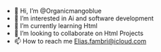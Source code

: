 - 👋 Hi, I’m @Organicmangoblue
- 👀 I’m interested in Ai and software development
- 🌱 I’m currently learning Html
- 💞️ I’m looking to collaborate on Html Projects
- 📫 How to reach me Elias.fambri@icloud.com

<!---
Organicmangoblue/Organicmangoblue is a ✨ special ✨ repository because its `README.md` (this file) appears on your GitHub profile.
You can click the Preview link to take a look at your changes.
--->
